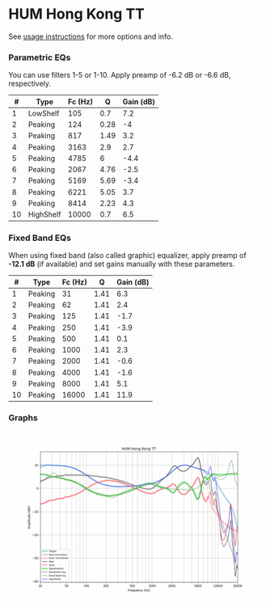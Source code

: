 # HUM Hong Kong TT
See [usage instructions](https://github.com/jaakkopasanen/AutoEq#usage) for more options and info.

### Parametric EQs
You can use filters 1-5 or 1-10. Apply preamp of -6.2 dB or -6.6 dB, respectively.

|   # | Type      |   Fc (Hz) |    Q |   Gain (dB) |
|-----|-----------|-----------|------|-------------|
|   1 | LowShelf  |       105 | 0.7  |         7.2 |
|   2 | Peaking   |       124 | 0.28 |        -4   |
|   3 | Peaking   |       817 | 1.49 |         3.2 |
|   4 | Peaking   |      3163 | 2.9  |         2.7 |
|   5 | Peaking   |      4785 | 6    |        -4.4 |
|   6 | Peaking   |      2067 | 4.76 |        -2.5 |
|   7 | Peaking   |      5169 | 5.69 |        -3.4 |
|   8 | Peaking   |      6221 | 5.05 |         3.7 |
|   9 | Peaking   |      8414 | 2.23 |         4.3 |
|  10 | HighShelf |     10000 | 0.7  |         6.5 |

### Fixed Band EQs
When using fixed band (also called graphic) equalizer, apply preamp of **-12.1 dB** (if available) and set gains manually with these parameters.

|   # | Type    |   Fc (Hz) |    Q |   Gain (dB) |
|-----|---------|-----------|------|-------------|
|   1 | Peaking |        31 | 1.41 |         6.3 |
|   2 | Peaking |        62 | 1.41 |         2.4 |
|   3 | Peaking |       125 | 1.41 |        -1.7 |
|   4 | Peaking |       250 | 1.41 |        -3.9 |
|   5 | Peaking |       500 | 1.41 |         0.1 |
|   6 | Peaking |      1000 | 1.41 |         2.3 |
|   7 | Peaking |      2000 | 1.41 |        -0.6 |
|   8 | Peaking |      4000 | 1.41 |        -1.6 |
|   9 | Peaking |      8000 | 1.41 |         5.1 |
|  10 | Peaking |     16000 | 1.41 |        11.9 |

### Graphs
![](./HUM%20Hong%20Kong%20TT.png)
